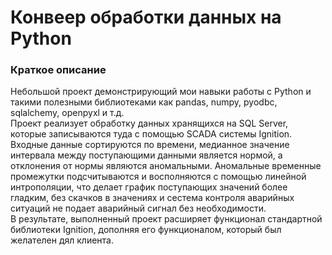 # Конвеер обработки данных на Python

### Краткое описание

Небольшой проект демонстрирующий мои навыки работы с Python и такими полезными библиотеками как pandas, numpy, pyodbc, sqlalchemy, openpyxl и т.д.\
Проект реализует обработку данных хранящихся на SQL Server, которые записываются туда с помощью SCADA системы Ignition. Входные данные сортируются по времени, медианное значение интервала между поступающими данными является нормой, а отклонения от нормы являются аномальными. Аномальные временные промежутки подсчитываются и восполняются с помощью линейной интрополяции, что делает график поступающих значений более гладким, без скачков в значениях и сестема контроля аварийных ситуаций не подает аварийный сигнал без необходимости.\
В результате, выполненный проект расширяет функционал стандартной библиотеки Ignition, дополняя его функционалом, который был желателен дял клиента.
